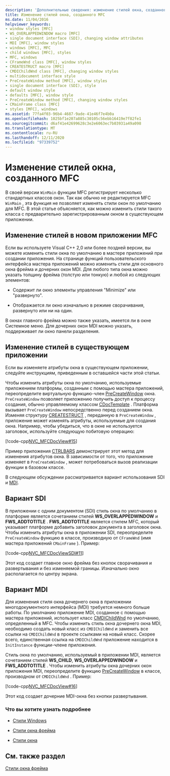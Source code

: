 ```yaml
---
description: 'Дополнительные сведения: изменение стилей окна, созданного с помощью MFC'
title: Изменение стилей окна, созданного MFC
ms.date: 11/04/2016
helpviewer_keywords:
- window styles [MFC]
- WS_OVERLAPPEDWINDOW macro [MFC]
- single document interface (SDI), changing window attributes
- MDI [MFC], window styles
- windows [MFC], MFC
- child windows [MFC], styles
- MFC, windows
- CFrameWnd class [MFC], window styles
- CREATESTRUCT macro [MFC]
- CMDIChildWnd class [MFC], changing window styles
- multidocument interface style
- PreCreateWindow method [MFC], window styles
- single document interface (SDI), style
- default window style
- defaults [MFC], window style
- PreCreateWindow method [MFC], changing window styles
- CMainFrame class [MFC]
- styles [MFC], windows
ms.assetid: 77fa4f03-96b4-4687-9ade-41e46f7e4b0a
ms.openlocfilehash: 1025bf1e207a885c30105c56ebb16419e7f82fe1
ms.sourcegitcommit: d6af41e42699628c3e2e6063ec7b03931a49a098
ms.translationtype: MT
ms.contentlocale: ru-RU
ms.lasthandoff: 12/11/2020
ms.locfileid: "97339752"
---
```

# <a name="changing-the-styles-of-a-window-created-by-mfc"></a>Изменение стилей окна, созданного MFC

В своей версии `WinMain` функции MFC регистрирует несколько стандартных классов окон. Так как обычно не редактируется MFC `WinMain` , эта функция не позволяет изменять стили окон по умолчанию для MFC. В этой статье объясняется, как можно изменить стили такого класса с предварительно зарегистрированным окном в существующем приложении.

## <a name="changing-styles-in-a-new-mfc-application"></a><a name="_core_changing_styles_in_a_new_mfc_application"></a> Изменение стилей в новом приложении MFC

Если вы используете Visual C++ 2,0 или более поздней версии, вы можете изменить стили окна по умолчанию в мастере приложений при создании приложения. На странице функций пользовательского интерфейса мастера приложений можно изменить стили для основного окна фрейма и дочерних окон MDI. Для любого типа окна можно указать толщину фрейма (толстую или тонкую) и любой из следующих элементов:

- Содержит ли окно элементы управления "Minimize" или "развернуто".

- Отображается ли окно изначально в режиме сворачивания, развернуто или ни на один.

В окнах главного фрейма можно также указать, имеется ли в окне Системное меню. Для дочерних окон MDI можно указать, поддерживает ли окно панели разделения.

## <a name="changing-styles-in-an-existing-application"></a><a name="_core_changing_styles_in_an_existing_application"></a> Изменение стилей в существующем приложении

Если вы изменяете атрибуты окна в существующем приложении, следуйте инструкциям, приведенным в оставшейся части этой статьи.

Чтобы изменить атрибуты окна по умолчанию, используемые приложением платформы, созданным с помощью мастера приложений, переопределите виртуальную функцию-член [PreCreateWindow](reference/cwnd-class.md#precreatewindow) окна. `PreCreateWindow` позволяет приложению получить доступ к процессу создания, обычно управляемому классом [CDocTemplate](reference/cdoctemplate-class.md) . Платформа вызывает `PreCreateWindow` непосредственно перед созданием окна. Изменяя структуру [CREATESTRUCT](/windows/win32/api/winuser/ns-winuser-createstructw) , переданную в `PreCreateWindow` , приложение может изменять атрибуты, используемые для создания окна. Например, чтобы убедиться, что в окне не используется заголовок, используйте следующую побитовую операцию:

[!code-cpp[NVC_MFCDocView#15](codesnippet/cpp/changing-the-styles-of-a-window-created-by-mfc_1.cpp)]

Пример приложения [CTRLBARS](../overview/visual-cpp-samples.md) демонстрирует этот метод для изменения атрибутов окна. В зависимости от того, что приложение изменяет в `PreCreateWindow` , может потребоваться вызов реализации функции в базовом классе.

В следующем обсуждении рассматривается вариант использования SDI и [MDI](#_core_the_mdi_case).

## <a name="the-sdi-case"></a><a name="_core_the_sdi_case"></a> Вариант SDI

В приложении с одним документом (SDI) стиль окна по умолчанию в платформе является сочетанием стилей **WS_OVERLAPPEDWINDOW** и **FWS_ADDTOTITLE** . **FWS_ADDTOTITLE** является стилем MFC, который указывает платформе добавить заголовок документа в заголовок окна. Чтобы изменить атрибуты окна в приложении SDI, переопределите `PreCreateWindow` функцию в классе, производную от `CFrameWnd` (имя мастера приложений `CMainFrame` ). Пример:

[!code-cpp[NVC_MFCDocViewSDI#11](codesnippet/cpp/changing-the-styles-of-a-window-created-by-mfc_2.cpp)]

Этот код создает главное окно фрейма без кнопок сворачивания и развертывания и без изменяемой границы. Изначально окно располагается по центру экрана.

## <a name="the-mdi-case"></a><a name="_core_the_mdi_case"></a> Вариант MDI

Для изменения стиля окна дочернего окна в приложении многодокументного интерфейса (MDI) требуется немного больше работы. По умолчанию приложение MDI, созданное с помощью мастера приложений, использует класс [CMDIChildWnd](reference/cmdichildwnd-class.md) по умолчанию, определенный в MFC. Чтобы изменить стиль окна дочернего окна MDI, необходимо создать новый класс из `CMDIChildWnd` и заменить все ссылки на `CMDIChildWnd` в проекте ссылками на новый класс. Скорее всего, единственная ссылка на `CMDIChildWnd` приложение находится в `InitInstance` функции-члене приложения.

Стиль окна по умолчанию, используемый в приложении MDI, является сочетанием стилей **WS_CHILD**, **WS_OVERLAPPEDWINDOW** и **FWS_ADDTOTITLE** . Чтобы изменить атрибуты окна дочерних окон приложения MDI, переопределите функцию [PreCreateWindow](reference/cwnd-class.md#precreatewindow) в классе, производном от `CMDIChildWnd` . Пример:

[!code-cpp[NVC_MFCDocView#16](codesnippet/cpp/changing-the-styles-of-a-window-created-by-mfc_3.cpp)]

Этот код создает дочерние MDI-окна без кнопки развертывания.

### <a name="what-do-you-want-to-know-more-about"></a>Что вы хотите узнать подробнее

- [Стили Windows](reference/styles-used-by-mfc.md#window-styles)

- [Стили окна фрейма](frame-window-styles-cpp.md)

- [Стили окна](/windows/win32/winmsg/window-styles)

## <a name="see-also"></a>См. также раздел

[Стили окна фрейма](frame-window-styles-cpp.md)

